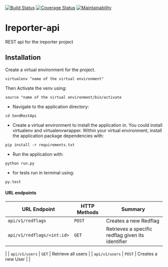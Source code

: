 [![Build Status](https://travis-ci.org/edrinesolo/Ireporter-api.svg?branch=develop)](https://travis-ci.org/edrinesolo/Ireporter-api)
[![Coverage Status](https://coveralls.io/repos/github/edrinesolo/Ireporter-api/badge.svg?branch=develop)](https://coveralls.io/github/edrinesolo/Ireporter-api?branch=develop)
[![Maintainability](https://api.codeclimate.com/v1/badges/a99a88d28ad37a79dbf6/maintainability)](https://codeclimate.com/github/codeclimate/codeclimate/maintainability)

# Ireporter-api
REST api for the ireporter project

## Installation

Create a virtual environment for the project.

```
virtualenv "name of the virtual environment"
```
Then Activate the venv using:
```
source "name of the virtual environment/bin/activate
```

* Navigate to the application directory:

```
cd SendRestApi
```

* Create a virtual environment to install the
application in. You could install virtualenv and virtualenvwrapper.
Within your virtual environment, install the application package dependencies with:

```
pip install -r requirements.txt
```

* Run the application with:

```
python run.py
```
* for tests run in terminal using:

```
py.test
```

#### URL endpoints

| URL Endpoint | HTTP Methods | Summary |
| -------- | ------------- | --------- |
| `api/v1/redflags` | `POST`  | Creates a new Redflag|
| `api/v1/redflags/<int:id>` | `GET` | Retrieves a specific redflag given its identifier|
| 
| `api/v1/users` | `GET` | Retrieve all users |
| `api/v1/users` | `POST` |  Creates a new User |
| 

